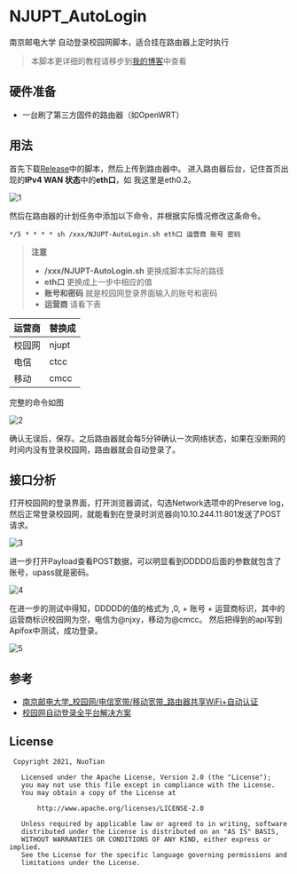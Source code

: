 # NJUPT_AutoLogin
南京邮电大学 自动登录校园网脚本，适合挂在路由器上定时执行

>  本脚本更详细的教程请移步到[我的博客](https://nuotian.furry.pro/blog/archives/204#header-id-4)中查看

## 硬件准备

* 一台刷了第三方固件的路由器（如OpenWRT）

## 用法

首先下载[Release](https://github.com/s235784/NJUPT_AutoLogin/releases)中的脚本，然后上传到路由器中。
进入路由器后台，记住首页出现的**IPv4 WAN 状态**中的**eth口**，如 我这里是eth0.2。

![1](https://raw.githubusercontent.com/s235784/NJUPT_AutoLogin/main/doc/1.png)

然后在路由器的计划任务中添加以下命令，并根据实际情况修改这条命令。

```
*/5 * * * * sh /xxx/NJUPT-AutoLogin.sh eth口 运营商 账号 密码
```

> **注意**
> * **/xxx/NJUPT-AutoLogin.sh** 更换成脚本实际的路径
> * **eth口** 更换成上一步中相应的值
> * **账号和密码** 就是校园网登录界面输入的账号和密码
> * **运营商** 请看下表

| 运营商 | 替换成 |
| ------ | ------ |
| 校园网 | njupt  |
| 电信   | ctcc  |
| 移动   | cmcc  |

完整的命令如图

![2](https://raw.githubusercontent.com/s235784/NJUPT_AutoLogin/main/doc/2.png)

确认无误后，保存。之后路由器就会每5分钟确认一次网络状态，如果在没断网的时间内没有登录校园网，路由器就会自动登录了。

## 接口分析

打开校园网的登录界面，打开浏览器调试，勾选Network选项中的Preserve log，然后正常登录校园网，就能看到在登录时浏览器向10.10.244.11:801发送了POST请求。

![3](https://raw.githubusercontent.com/s235784/NJUPT_AutoLogin/main/doc/3.png)

进一步打开Payload查看POST数据，可以明显看到DDDDD后面的参数就包含了账号，upass就是密码。

![4](https://raw.githubusercontent.com/s235784/NJUPT_AutoLogin/main/doc/4.png)

在进一步的测试中得知，DDDDD的值的格式为 ,0, + 账号 + 运营商标识，其中的运营商标识校园网为空，电信为@njxy，移动为@cmcc。
然后把得到的api写到Apifox中测试，成功登录。

![5](https://raw.githubusercontent.com/s235784/NJUPT_AutoLogin/main/doc/5.png)

## 参考

* [南京邮电大学_校园网/电信宽带/移动宽带_路由器共享WiFi+自动认证](https://github.com/kaijianyi/NJUPT_NET)
* [校园网自动登录全平台解决方案](https://zhuanlan.zhihu.com/p/364016452)

## License
``` license
 Copyright 2021, NuoTian       

   Licensed under the Apache License, Version 2.0 (the "License");
   you may not use this file except in compliance with the License.
   You may obtain a copy of the License at

       http://www.apache.org/licenses/LICENSE-2.0

   Unless required by applicable law or agreed to in writing, software
   distributed under the License is distributed on an "AS IS" BASIS,
   WITHOUT WARRANTIES OR CONDITIONS OF ANY KIND, either express or implied.
   See the License for the specific language governing permissions and
   limitations under the License.
```

